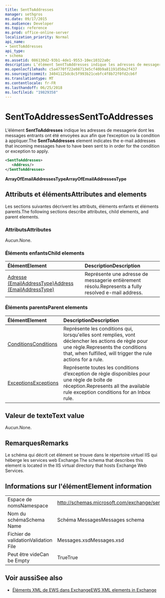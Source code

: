 ```yaml
---
title: SentToAddresses
manager: sethgros
ms.date: 09/17/2015
ms.audience: Developer
ms.topic: reference
ms.prod: office-online-server
localization_priority: Normal
api_name:
- SentToAddresses
api_type:
- schema
ms.assetid: 086130d2-93b1-4de1-9553-10ec10322a0c
description: L’élément SentToAddresses indique les adresses de messagerie dont les messages entrants ont été envoyées aux afin que l’exception ou la condition à appliquer.
ms.openlocfilehash: c5a4770ff22e08713e5cf40b9a81191d50a2f437
ms.sourcegitcommit: 34041125dc8c5f993b21cebfc4f8b72f0fd2cb6f
ms.translationtype: MT
ms.contentlocale: fr-FR
ms.lasthandoff: 06/25/2018
ms.locfileid: "19829358"
---
```

# <a name="senttoaddresses"></a><span data-ttu-id="abe2e-103">SentToAddresses</span><span class="sxs-lookup"><span data-stu-id="abe2e-103">SentToAddresses</span></span>

<span data-ttu-id="abe2e-104">L’élément **SentToAddresses** indique les adresses de messagerie dont les messages entrants ont été envoyées aux afin que l’exception ou la condition à appliquer.</span><span class="sxs-lookup"><span data-stu-id="abe2e-104">The **SentToAddresses** element indicates the e-mail addresses that incoming messages have to have been sent to in order for the condition or exception to apply.</span></span> 
  
```XML
<SentToAddresses>
   <Address/>
</SentToAddresses>
```

 <span data-ttu-id="abe2e-105">**ArrayOfEmailAddressesType**</span><span class="sxs-lookup"><span data-stu-id="abe2e-105">**ArrayOfEmailAddressesType**</span></span>
## <a name="attributes-and-elements"></a><span data-ttu-id="abe2e-106">Attributs et éléments</span><span class="sxs-lookup"><span data-stu-id="abe2e-106">Attributes and elements</span></span>

<span data-ttu-id="abe2e-107">Les sections suivantes décrivent les attributs, éléments enfants et éléments parents.</span><span class="sxs-lookup"><span data-stu-id="abe2e-107">The following sections describe attributes, child elements, and parent elements.</span></span>
  
### <a name="attributes"></a><span data-ttu-id="abe2e-108">Attributs</span><span class="sxs-lookup"><span data-stu-id="abe2e-108">Attributes</span></span>

<span data-ttu-id="abe2e-109">Aucun.</span><span class="sxs-lookup"><span data-stu-id="abe2e-109">None.</span></span>
  
### <a name="child-elements"></a><span data-ttu-id="abe2e-110">Éléments enfants</span><span class="sxs-lookup"><span data-stu-id="abe2e-110">Child elements</span></span>

|<span data-ttu-id="abe2e-111">**Élément**</span><span class="sxs-lookup"><span data-stu-id="abe2e-111">**Element**</span></span>|<span data-ttu-id="abe2e-112">**Description**</span><span class="sxs-lookup"><span data-stu-id="abe2e-112">**Description**</span></span>|
|:-----|:-----|
|[<span data-ttu-id="abe2e-113">Adresse (EmailAddressType)</span><span class="sxs-lookup"><span data-stu-id="abe2e-113">Address (EmailAddressType)</span></span>](address-emailaddresstype.md) <br/> |<span data-ttu-id="abe2e-114">Représente une adresse de messagerie entièrement résolu.</span><span class="sxs-lookup"><span data-stu-id="abe2e-114">Represents a fully resolved e-mail address.</span></span>  <br/> |
   
### <a name="parent-elements"></a><span data-ttu-id="abe2e-115">Éléments parents</span><span class="sxs-lookup"><span data-stu-id="abe2e-115">Parent elements</span></span>

|<span data-ttu-id="abe2e-116">**Élément**</span><span class="sxs-lookup"><span data-stu-id="abe2e-116">**Element**</span></span>|<span data-ttu-id="abe2e-117">**Description**</span><span class="sxs-lookup"><span data-stu-id="abe2e-117">**Description**</span></span>|
|:-----|:-----|
|[<span data-ttu-id="abe2e-118">Conditions</span><span class="sxs-lookup"><span data-stu-id="abe2e-118">Conditions</span></span>](conditions.md) <br/> |<span data-ttu-id="abe2e-119">Représente les conditions qui, lorsqu'elles sont remplies, vont déclencher les actions de règle pour une règle.</span><span class="sxs-lookup"><span data-stu-id="abe2e-119">Represents the conditions that, when fulfilled, will trigger the rule actions for a rule.</span></span>  <br/> |
|[<span data-ttu-id="abe2e-120">Exceptions</span><span class="sxs-lookup"><span data-stu-id="abe2e-120">Exceptions</span></span>](exceptions.md) <br/> |<span data-ttu-id="abe2e-121">Représente toutes les conditions d’exception de règle disponibles pour une règle de boîte de réception.</span><span class="sxs-lookup"><span data-stu-id="abe2e-121">Represents all the available rule exception conditions for an Inbox rule.</span></span>  <br/> |
   
## <a name="text-value"></a><span data-ttu-id="abe2e-122">Valeur de texte</span><span class="sxs-lookup"><span data-stu-id="abe2e-122">Text value</span></span>

<span data-ttu-id="abe2e-123">Aucun.</span><span class="sxs-lookup"><span data-stu-id="abe2e-123">None.</span></span>
  
## <a name="remarks"></a><span data-ttu-id="abe2e-124">Remarques</span><span class="sxs-lookup"><span data-stu-id="abe2e-124">Remarks</span></span>

<span data-ttu-id="abe2e-125">Le schéma qui décrit cet élément se trouve dans le répertoire virtuel IIS qui héberge les services web Exchange.</span><span class="sxs-lookup"><span data-stu-id="abe2e-125">The schema that describes this element is located in the IIS virtual directory that hosts Exchange Web Services.</span></span>
  
## <a name="element-information"></a><span data-ttu-id="abe2e-126">Informations sur l'élément</span><span class="sxs-lookup"><span data-stu-id="abe2e-126">Element information</span></span>

|||
|:-----|:-----|
|<span data-ttu-id="abe2e-127">Espace de noms</span><span class="sxs-lookup"><span data-stu-id="abe2e-127">Namespace</span></span>  <br/> |http://schemas.microsoft.com/exchange/services/2006/messages  <br/> |
|<span data-ttu-id="abe2e-128">Nom du schéma</span><span class="sxs-lookup"><span data-stu-id="abe2e-128">Schema Name</span></span>  <br/> |<span data-ttu-id="abe2e-129">Schéma Messages</span><span class="sxs-lookup"><span data-stu-id="abe2e-129">Messages schema</span></span>  <br/> |
|<span data-ttu-id="abe2e-130">Fichier de validation</span><span class="sxs-lookup"><span data-stu-id="abe2e-130">Validation File</span></span>  <br/> |<span data-ttu-id="abe2e-131">Messages.xsd</span><span class="sxs-lookup"><span data-stu-id="abe2e-131">Messages.xsd</span></span>  <br/> |
|<span data-ttu-id="abe2e-132">Peut être vide</span><span class="sxs-lookup"><span data-stu-id="abe2e-132">Can be Empty</span></span>  <br/> |<span data-ttu-id="abe2e-133">True</span><span class="sxs-lookup"><span data-stu-id="abe2e-133">True</span></span>  <br/> |
   
## <a name="see-also"></a><span data-ttu-id="abe2e-134">Voir aussi</span><span class="sxs-lookup"><span data-stu-id="abe2e-134">See also</span></span>



- [<span data-ttu-id="abe2e-135">Éléments XML de EWS dans Exchange</span><span class="sxs-lookup"><span data-stu-id="abe2e-135">EWS XML elements in Exchange</span></span>](ews-xml-elements-in-exchange.md)

